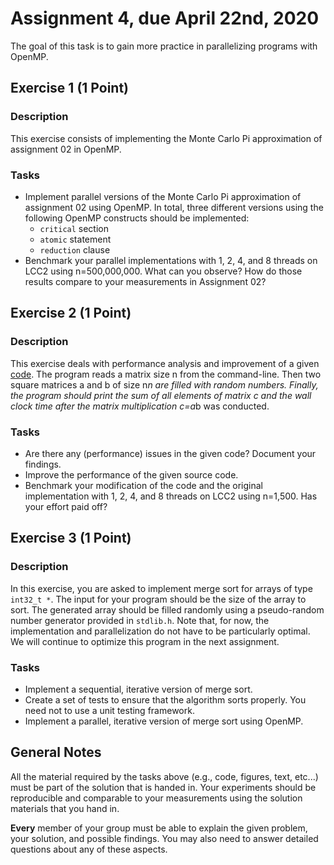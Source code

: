# Assignment 4, due April 22nd, 2020

The goal of this task is to gain more practice in parallelizing programs with OpenMP.


## Exercise 1 (1 Point)

### Description

This exercise consists of implementing the Monte Carlo Pi approximation of assignment 02 in OpenMP.    

### Tasks

- Implement parallel versions of the Monte Carlo Pi approximation of assignment 02 using OpenMP. In total, three different versions using the following OpenMP constructs should be implemented:
    - `critical` section
    - `atomic` statement
    - `reduction` clause
- Benchmark your parallel implementations with 1, 2, 4, and 8 threads on LCC2 using n=500,000,000. What can you observe? How do those results compare to your measurements in Assignment 02?


## Exercise 2 (1 Point)

### Description

This exercise deals with performance analysis and improvement of a given [code](ex2.c). The program reads a matrix size n from the command-line. Then two square matrices a and b of size n*n are filled with random numbers. Finally, the program should print the sum of all elements of matrix c and the wall clock time after the matrix multiplication c=a*b was conducted. 

### Tasks

- Are there any (performance) issues in the given code? Document your findings.
- Improve the performance of the given source code. 
- Benchmark your modification of the code and the original implementation with 1, 2, 4, and 8 threads on LCC2 using n=1,500. Has your effort paid off?


## Exercise 3 (1 Point)

### Description

In this exercise, you are asked to implement merge sort for arrays of type `int32_t *`. The input for your program should be the size of the array to sort. The generated array should be filled randomly using a pseudo-random number generator provided in `stdlib.h`. Note that, for now, the implementation and parallelization do not have to be particularly optimal. We will continue to optimize this program in the next assignment.

### Tasks

- Implement a sequential, iterative version of merge sort.
- Create a set of tests to ensure that the algorithm sorts properly. You need not to use a unit testing framework.
- Implement a parallel, iterative version of merge sort using OpenMP.


## General Notes

All the material required by the tasks above (e.g., code, figures, text, etc...) must be part of the solution that is handed in. Your experiments should be reproducible and comparable to your measurements using the solution materials that you hand in.

**Every** member of your group must be able to explain the given problem, your solution, and possible findings. You may also need to answer detailed questions about any of these aspects.
